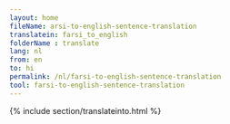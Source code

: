 ```yaml
---
layout: home
fileName: arsi-to-english-sentence-translation
translatein: farsi_to_english
folderName : translate
lang: nl
from: en
to: hi
permalink: /nl/farsi-to-english-sentence-translation
tool: farsi-to-english-sentence-translation
---
```

{% include section/translateinto.html %}